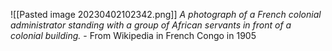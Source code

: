 ![[Pasted image 20230402102342.png]]
*A photograph of a French colonial administrator standing with a group of African servants in front of a colonial building.* - From Wikipedia in French Congo in 1905


